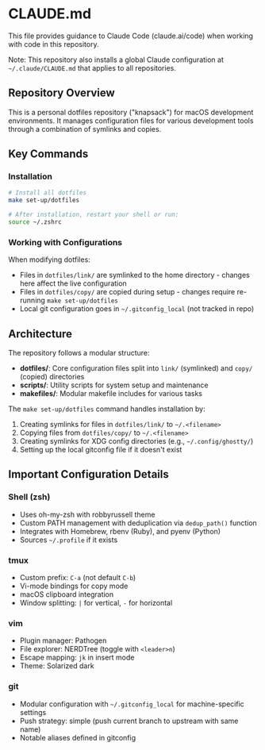 # CLAUDE.md

This file provides guidance to Claude Code (claude.ai/code) when working with code in this repository.

Note: This repository also installs a global Claude configuration at `~/.claude/CLAUDE.md` that applies to all repositories.

## Repository Overview

This is a personal dotfiles repository ("knapsack") for macOS development environments. It manages configuration files for various development tools through a combination of symlinks and copies.

## Key Commands

### Installation
```bash
# Install all dotfiles
make set-up/dotfiles

# After installation, restart your shell or run:
source ~/.zshrc
```

### Working with Configurations

When modifying dotfiles:
- Files in `dotfiles/link/` are symlinked to the home directory - changes here affect the live configuration
- Files in `dotfiles/copy/` are copied during setup - changes require re-running `make set-up/dotfiles`
- Local git configuration goes in `~/.gitconfig_local` (not tracked in repo)

## Architecture

The repository follows a modular structure:

- **dotfiles/**: Core configuration files split into `link/` (symlinked) and `copy/` (copied) directories
- **scripts/**: Utility scripts for system setup and maintenance
- **makefiles/**: Modular makefile includes for various tasks

The `make set-up/dotfiles` command handles installation by:
1. Creating symlinks for files in `dotfiles/link/` to `~/.<filename>`
2. Copying files from `dotfiles/copy/` to `~/.<filename>`
3. Creating symlinks for XDG config directories (e.g., `~/.config/ghostty/`)
4. Setting up the local gitconfig file if it doesn't exist

## Important Configuration Details

### Shell (zsh)
- Uses oh-my-zsh with robbyrussell theme
- Custom PATH management with deduplication via `dedup_path()` function
- Integrates with Homebrew, rbenv (Ruby), and pyenv (Python)
- Sources `~/.profile` if it exists

### tmux
- Custom prefix: `C-a` (not default `C-b`)
- Vi-mode bindings for copy mode
- macOS clipboard integration
- Window splitting: `|` for vertical, `-` for horizontal

### vim
- Plugin manager: Pathogen
- File explorer: NERDTree (toggle with `<leader>n`)
- Escape mapping: `jk` in insert mode
- Theme: Solarized dark

### git
- Modular configuration with `~/.gitconfig_local` for machine-specific settings
- Push strategy: simple (push current branch to upstream with same name)
- Notable aliases defined in gitconfig